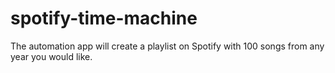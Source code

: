 # spotify-time-machine
The automation app will create a playlist on Spotify with 100 songs from any year you would like.
